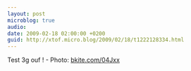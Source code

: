 ```yaml
---
layout: post
microblog: true
audio: 
date: 2009-02-18 02:00:00 +0200
guid: http://xtof.micro.blog/2009/02/18/t1222128334.html
---
```

Test 3g ouf ! - Photo: [bkite.com/04Jxx](http://bkite.com/04Jxx)
